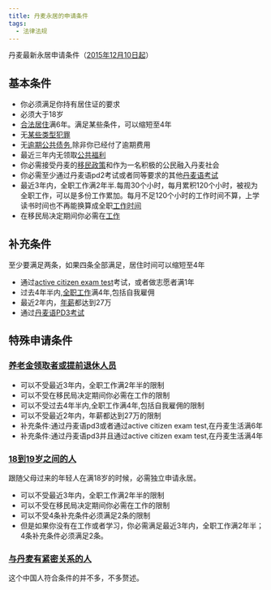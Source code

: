 ```yaml
---
title: 丹麦永居的申请条件
tags:
  - 法律法规
---
```


丹麦最新永居申请条件（[2015年12月10日起](https://www.nyidanmark.dk/en-us/coming_to_dk/permanent-residence-permit/permanent-residence-permit.htm)）

## 基本条件
* 你必须满足你持有居住证的要求
* 必须大于18岁
* [合法居住](https://www.nyidanmark.dk/en-us/coming_to_dk/permanent-residence-permit/legal_residence.htm)满6年。满足某些条件，可以缩短至4年
* 无[某些类型犯罪](https://www.nyidanmark.dk/en-us/coming_to_dk/permanent-residence-permit/crime.htm)
* 无[逾期公共债务](https://www.nyidanmark.dk/en-us/coming_to_dk/permanent-residence-permit/public-debts.htm),除非你已经付了逾期费用
* 最近三年内无领取[公共福利](https://www.nyidanmark.dk/en-us/coming_to_dk/permanent-residence-permit/public-assistance.htm)
* 你必需接受丹麦的[移民政策](https://www.nyidanmark.dk/en-us/coming_to_dk/permanent-residence-permit/declaration_integration.htm)和作为一名积极的公民融入丹麦社会
* 你必需至少通过丹麦语pd2考试或者同等要求的其他[丹麦语考试](https://www.nyidanmark.dk/en-us/coming_to_dk/permanent-residence-permit/language_skills.htm)
* 最近3年内，全职工作满2年半.每周30个小时，每月累积120个小时，被视为全职工作，可以是多份工作累加。每月不足120个小时的工作时间不算，上学读书时间也不再能换算成全职[工作时间](https://www.nyidanmark.dk/en-us/coming_to_dk/permanent-residence-permit/employment.htm)
* 在移民局决定期间你必需在[工作](https://www.nyidanmark.dk/en-us/coming_to_dk/permanent-residence-permit/current_employment.htm)

## 补充条件
至少要满足两条，如果四条全部满足，居住时间可以缩短至4年
* 通过[active citizen exam test](https://www.nyidanmark.dk/en-us/coming_to_dk/permanent-residence-permit/active_citizen.htm)考试，或者做志愿者满1年
* 过去4年半内,[全职工作](https://www.nyidanmark.dk/en-us/coming_to_dk/permanent-residence-permit/employment.htm)满4年,包括自我雇佣
* 最近2年内，[年薪](https://www.nyidanmark.dk/en-us/coming_to_dk/permanent-residence-permit/income.htm)都达到27万
* 通过[丹麦语PD3考试](https://www.nyidanmark.dk/en-us/coming_to_dk/permanent-residence-permit/language_skills.htm)

## 特殊申请条件
### [养老金领取者或提前退休人员](https://www.nyidanmark.dk/en-us/coming_to_dk/permanent-residence-permit/pensioners_early_age_pensioners.htm)
* 可以不受最近3年内，全职工作满2年半的限制
* 可以不受在移民局决定期间你必需在工作的限制
* 可以不受过去4年半内,全职工作满4年,包括自我雇佣的限制
* 可以不受最近2年内，年薪都达到27万的限制
* 补充条件:通过丹麦语pd3或者通过active citizen exam test,在丹麦生活满6年
* 补充条件:通过丹麦语pd3并且通过active citizen exam test,在丹麦生活满4年

### [18到19岁之间的人](https://www.nyidanmark.dk/en-us/coming_to_dk/permanent-residence-permit/individuals_between_18_and_19.htm)
跟随父母过来的年轻人在满18岁的时候，必需独立申请永居。
* 可以不受最近3年内，全职工作满2年半的限制
* 可以不受在移民局决定期间你必需在工作的限制
* 可以不受4条补充条件必须满足2条的限制
* 但是如果你没有在工作或者学习，你必需满足最近3年内，全职工作满2年半；4条补充条件必须满足2条。

### [与丹麦有紧密关系的人](https://www.nyidanmark.dk/en-us/coming_to_dk/permanent-residence-permit/applicants_strong_ties_to_denmark.htm)
这个中国人符合条件的并不多，不多赘述。


